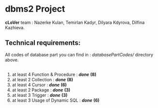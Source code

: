 # dbms2 Project
**cLoVer** team : Nazerke Kulan, Temirlan Kadyr, Dilyara Kdyrova, Dilfina Kazhieva.
## Technical requirements:
All codes of database part you can find in : *databasePartCodes/* directory above.<br/><br/>
1) at least 4 Function & Procedure : ***done*** **(8)**<br/>
2) at least 2 Collection : ***done*** **(8)**<br/>
3) at least 4 Cursor : ***done*** **(6)**<br/>
4) at least 2 Package : ***done*** **(3)**<br/>
5) at least 3 Trigger : ***done*** **(3)**<br/>
6) at least 3 Usage of Dynamic SQL : ***done*** **(6)**<br/>